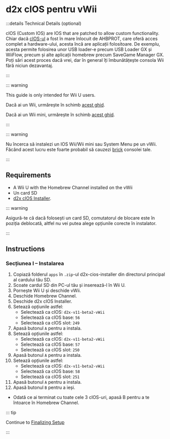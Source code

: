 # d2x cIOS pentru vWii

:::details Technical Details (optional)

cIOS (Custom IOS) are IOS that are patched to allow custom functionality. Chiar dacă [cIOS-ul](https://wiibrew.org/wiki/Custom_IOS) a fost în mare înlocuit de AHBPROT, care oferă acces complet a hardware-ului, acesta încă are aplicații folositoare. De exemplu, acesta permite folosirea unor USB loader-e precum USB Loader GX și WiiFlow, precum și alte aplicații homebrew precum SaveGame Manager GX. Poți sări acest proces dacă vrei, dar în general îți îmbunătățește consola Wii fără niciun dezavantaj.

:::

::: warning

This guide is only intended for Wii U users.

Dacă ai un Wii, urmărește în schimb [acest ghid](cios).

Dacă ai un Wii mini, urmărește în schimb [acest ghid](cios-mini).

:::

::: warning

Nu încerca să instalezi un IOS Wii/Wii mini sau System Menu pe un vWii. Făcând acest lucru este foarte probabil să cauzezi [brick](bricks#ios-brick) consolei tale.

:::

## Requirements

- A Wii U with the Homebrew Channel installed on the vWii
- Un card SD
- [d2x cIOS Installer](/assets/files/d2x_cIOS_Installer-vWii.zip).

::: warning

Asigură-te că dacă folosești un card SD, comutatorul de blocare este în poziția deblocată, altfel nu vei putea alege opțiunile corecte în instalator.

:::

## Instructions

### Secțiunea I – Instalarea

1. Copiază folderul `apps` în `.zip`-ul d2x-cios-installer din directorul principal al cardului tău SD.
2. Scoate cardul SD din PC-ul tău și inserează-l în Wii U.
3. Pornește Wii U și deschide vWii.
4. Deschide Homebrew Channel.
5. Deschide d2x cIOS Installer.
6. Setează opțiunile astfel:
   - Selectează ca cIOS: `d2x-v11-beta2-vWii`
   - Selectează ca cIOS base: `56`
   - Selectează ca cIOS slot: `249`
7. Apasă butonul `A` pentru a instala.
8. Setează opțiunile astfel:
   - Selectează ca cIOS: `d2x-v11-beta2-vWii`
   - Selectează ca cIOS base: `57`
   - Selectează ca cIOS slot: `250`
9. Apasă butonul `A` pentru a instala.
10. Setează opțiunile astfel:
    - Selectează ca cIOS: `d2x-v11-beta2-vWii`
    - Selectează ca cIOS base: `58`
    - Selectează ca cIOS slot: `251`
11. Apasă butonul `A` pentru a instala.
12. Apasă butonul `B` pentru a ieși.

- Odată ce ai terminat cu toate cele 3 cIOS-uri, apasă B pentru a te întoarce în Homebrew Channel.

::: tip

Continue to [Finalizing Setup](vwii-finalizing-setup)

:::
